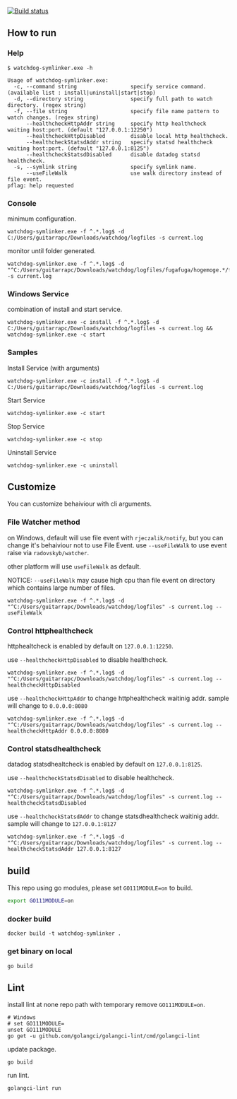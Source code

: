 [![Build status](https://ci.appveyor.com/api/projects/status/9dk6i7v54p958x66?svg=true)](https://ci.appveyor.com/project/guitarrapc/watchdog-symlinker)

## How to run

### Help

```shell
$ watchdog-symlinker.exe -h

Usage of watchdog-symlinker.exe:
  -c, --command string                 specify service command. (available list : install|uninstall|start|stop)
  -d, --directory string               specify full path to watch directory. (regex string)
  -f, --file string                    specify file name pattern to watch changes. (regex string)
      --healthcheckHttpAddr string     specify http healthcheck waiting host:port. (default "127.0.0.1:12250")
      --healthcheckHttpDisabled        disable local http healthcheck.
      --healthcheckStatsdAddr string   specify statsd healthcheck waiting host:port. (default "127.0.0.1:8125")
      --healthcheckStatsdDisabled      disable datadog statsd healthcheck.
  -s, --symlink string                 specify symlink name.
      --useFileWalk                    use walk directory instead of file event.
pflag: help requested
```

### Console

minimum configuration.

```shell
watchdog-symlinker.exe -f ^.*.log$ -d C:/Users/guitarrapc/Downloads/watchdog/logfiles -s current.log
```

monitor until folder generated.

```shell
watchdog-symlinker.exe -f ^.*.log$ -d "^C:/Users/guitarrapc/Downloads/watchdog/logfiles/fugafuga/hogemoge.*/fugafuga" -s current.log
```

### Windows Service

combination of install and start service.

```shell
watchdog-symlinker.exe -c install -f ^.*.log$ -d C:/Users/guitarrapc/Downloads/watchdog/logfiles -s current.log && watchdog-symlinker.exe -c start
```

### Samples

Install Service (with arguments)

```shell
watchdog-symlinker.exe -c install -f ^.*.log$ -d C:/Users/guitarrapc/Downloads/watchdog/logfiles -s current.log
```

Start Service

```shell
watchdog-symlinker.exe -c start
```

Stop Service

```shell
watchdog-symlinker.exe -c stop
```

Uninstall Service

```shell
watchdog-symlinker.exe -c uninstall
```

## Customize

You can customize behaiviour with cli arguments.

### File Watcher method

on Windows, default will use file event with `rjeczalik/notify`, but you can change it's behaiviour not to use File Event.
use `--useFileWalk` to use event raise via `radovskyb/watcher`. 

other platform will use `useFileWalk` as default.

NOTICE: `--useFileWalk` may cause high cpu than file event on directory which contains large number of files.

```shell
watchdog-symlinker.exe -f ^.*.log$ -d "^C:/Users/guitarrapc/Downloads/watchdog/logfiles" -s current.log --useFileWalk
```

### Control httphealthcheck

httphealtcheck is enabled by default on `127.0.0.1:12250`.

use `--healthcheckHttpDisabled` to disable healthcheck.

```shell
watchdog-symlinker.exe -f ^.*.log$ -d "^C:/Users/guitarrapc/Downloads/watchdog/logfiles" -s current.log --healthcheckHttpDisabled
```

use `--healthcheckHttpAddr` to change httphealthcheck waitinig addr. sample will change to `0.0.0.0:8080`

```shell
watchdog-symlinker.exe -f ^.*.log$ -d "^C:/Users/guitarrapc/Downloads/watchdog/logfiles" -s current.log --healthcheckHttpAddr 0.0.0.0:8080
```

### Control statsdhealthcheck

datadog statsdhealtcheck is enabled by default on `127.0.0.1:8125`.

use `--healthcheckStatsdDisabled` to disable healthcheck.

```shell
watchdog-symlinker.exe -f ^.*.log$ -d "^C:/Users/guitarrapc/Downloads/watchdog/logfiles" -s current.log --healthcheckStatsdDisabled
```

use `--healthcheckStatsdAddr` to change statsdhealthcheck waitinig addr. sample will change to `127.0.0.1:8127`

```shell
watchdog-symlinker.exe -f ^.*.log$ -d "^C:/Users/guitarrapc/Downloads/watchdog/logfiles" -s current.log --healthcheckStatsdAddr 127.0.0.1:8127
```

## build

This repo using go modules, please set `GO111MODULE=on` to build.

```bash
export GO111MODULE=on
```

### docker build

```shell
docker build -t watchdog-symlinker .
```

### get binary on local

```shell
go build
```

## Lint

install lint at none repo path with temporary remove `GO111MODULE=on`.

```shell
# Windows
# set GO111MODULE=
unset GO111MODULE
go get -u github.com/golangci/golangci-lint/cmd/golangci-lint
```

update package.

```shell
go build
```

run lint.

```shell
golangci-lint run
```
